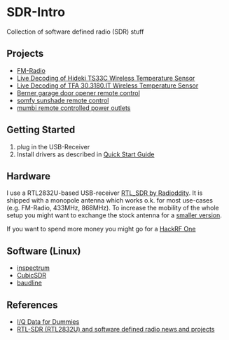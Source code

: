 # SDR-Intro

Collection of software defined radio (SDR) stuff

## Projects

* [FM-Radio](./FM-Radio)
* [Live Decoding of Hideki TS33C Wireless Temperature Sensor](./TS33C)
* [Live Decoding of TFA 30.3180.IT Wireless Temperature Sensor](./TFA)
* [Berner garage door opener remote control](./berner)
* [somfy sunshade remote control](./somfy)
* [mumbi remote controlled power outlets](./mumbi)

## Getting Started

1. plug in the USB-Receiver
2. Install drivers as described in [Quick Start Guide](https://www.rtl-sdr.com/rtl-sdr-quick-start-guide/)
## Hardware

I use a RTL2832U-based USB-receiver [RTL_SDR by Radioddity](https://www.radioddity.com/radioddity-100khz-1766mhz-0-1mhz-1-7ghz-full-band-uhf-vhf-hf-rtl-sdr-usb-tuner-receiver.html). It is shipped with a monopole antenna which works o.k. for most use-cases (e.g. FM-Radio, 433MHz, 868MHz). To increase the mobility of the whole setup you might want to exchange the stock antenna for a [smaller version](https://de.aliexpress.com/item/GSM-868M-900M-915MHz-antenna-2dbi-SMA-male-connector-5cm-long-RC-Receive-transmit-aerial-2/32511895558.html).

If you want to spend more money you might go for a [HackRF One](https://greatscottgadgets.com/hackrf/)

## Software (Linux)

* [inspectrum](https://github.com/miek/inspectrum)
* [CubicSDR](http://cubicsdr.com/)
* [baudline](http://baudline.com/index.html)

## References

* [I/Q Data for Dummies](http://whiteboard.ping.se/SDR/IQ)
* [RTL-SDR (RTL2832U) and software defined radio news and projects](https://www.rtl-sdr.com/)
